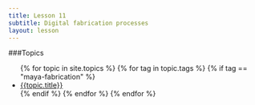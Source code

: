 ```yaml
---
title: Lesson 11
subtitle: Digital fabrication processes
layout: lesson
---
```


###Topics
<ul>
 {% for topic in site.topics %}
   {% for tag in topic.tags %}
       {% if tag == "maya-fabrication" %}
           <li><a href="{{ topic.url | prepend: site.baseurl }}">{{topic.title}}</a></li>
        {% endif %}
   {% endfor %}
 {% endfor %}
</ul>